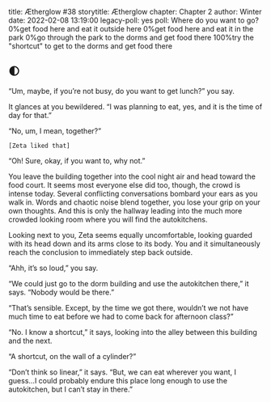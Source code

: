 title: Ætherglow #38
storytitle: Ætherglow 
chapter: Chapter 2
author: Winter
date: 2022-02-08 13:19:00
legacy-poll: yes
poll: Where do you want to go?
      0%get food here and eat it outside here
      0%get food here and eat it in the park
      0%go through the park to the dorms and get food there
      100%try the "shortcut" to get to the dorms and get food there

🌓
-

“Um, maybe, if you’re not busy, do you want to get lunch?” you say.

It glances at you bewildered. “I was planning to eat, yes, and it is the time of day for that.”

“No, um, I mean, together?”

`[Zeta liked that]`

“Oh! Sure, okay, if you want to, why not.”

You leave the building together into the cool night air and head toward the food court. It seems most everyone else did too, though, the crowd is intense today. Several conflicting conversations bombard your ears as you walk in. Words and chaotic noise blend together, you lose your grip on your own thoughts. And this is only the hallway leading into the much more crowded looking room where you will find the autokitchens.

Looking next to you, Zeta seems equally uncomfortable, looking guarded with its head down and its arms close to its body. You and it simultaneously reach the conclusion to immediately step back outside.

“Ahh, it’s so loud,” you say.

“We could just go to the dorm building and use the autokitchen there,” it says.  “Nobody would be there.”

“That’s sensible. Except, by the time we got there, wouldn’t we not have much time to eat before we had to come back for afternoon class?”

“No. I know a shortcut,” it says, looking into the alley between this building and the next.

“A shortcut, on the wall of a cylinder?”

“Don’t think so linear,” it says. “But, we can eat wherever you want, I guess…I could probably endure this place long enough to use the autokitchen, but I can’t stay in there.”

